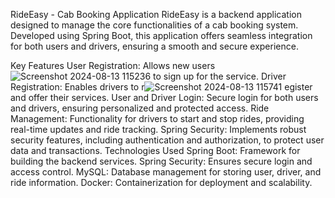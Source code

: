 RideEasy - Cab Booking Application
RideEasy is a backend application designed to manage the core functionalities of a cab booking system. Developed using Spring Boot, this application offers seamless integration for both users and drivers, ensuring a smooth and secure experience.

Key Features
User Registration: Allows new users ![Screenshot 2024-08-13 115236](https://github.com/user-attachments/assets/e2cd6166-6cc9-4321-9db9-ec24a37d303e)
to sign up for the service.
Driver Registration: Enables drivers to r![Screenshot 2024-08-13 115741](https://github.com/user-attachments/assets/b604ea2b-0d31-41eb-a879-965d191fbe52)
egister and offer their services.
User and Driver Login: Secure login for both users and drivers, ensuring personalized and protected access.
Ride Management: Functionality for drivers to start and stop rides, providing real-time updates and ride tracking.
Spring Security: Implements robust security features, including authentication and authorization, to protect user data and transactions.
Technologies Used
Spring Boot: Framework for building the backend services.
Spring Security: Ensures secure login and access control.
MySQL: Database management for storing user, driver, and ride information.
Docker: Containerization for deployment and scalability.


